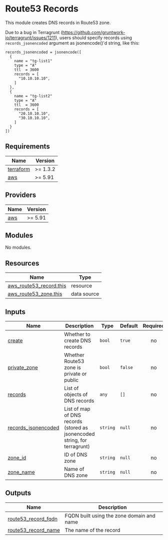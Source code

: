 # Route53 Records

This module creates DNS records in Route53 zone.

Due to a bug in Terragrunt (https://github.com/gruntwork-io/terragrunt/issues/1211), users should specify records using `records_jsonencoded` argument as jsonencode()'d string, like this:

```hcl
records_jsonencoded = jsonencode([
  {
    name = "tg-list1"
    type = "A"
    ttl  = 3600
    records = [
      "10.10.10.10",
    ]
  },
  {
    name = "tg-list2"
    type = "A"
    ttl  = 3600
    records = [
      "20.10.10.10",
      "30.10.10.10",
    ]
  }
])
```

<!-- BEGIN_TF_DOCS -->
## Requirements

| Name | Version |
|------|---------|
| <a name="requirement_terraform"></a> [terraform](#requirement\_terraform) | >= 1.3.2 |
| <a name="requirement_aws"></a> [aws](#requirement\_aws) | >= 5.91 |

## Providers

| Name | Version |
|------|---------|
| <a name="provider_aws"></a> [aws](#provider\_aws) | >= 5.91 |

## Modules

No modules.

## Resources

| Name | Type |
|------|------|
| [aws_route53_record.this](https://registry.terraform.io/providers/hashicorp/aws/latest/docs/resources/route53_record) | resource |
| [aws_route53_zone.this](https://registry.terraform.io/providers/hashicorp/aws/latest/docs/data-sources/route53_zone) | data source |

## Inputs

| Name | Description | Type | Default | Required |
|------|-------------|------|---------|:--------:|
| <a name="input_create"></a> [create](#input\_create) | Whether to create DNS records | `bool` | `true` | no |
| <a name="input_private_zone"></a> [private\_zone](#input\_private\_zone) | Whether Route53 zone is private or public | `bool` | `false` | no |
| <a name="input_records"></a> [records](#input\_records) | List of objects of DNS records | `any` | `[]` | no |
| <a name="input_records_jsonencoded"></a> [records\_jsonencoded](#input\_records\_jsonencoded) | List of map of DNS records (stored as jsonencoded string, for terragrunt) | `string` | `null` | no |
| <a name="input_zone_id"></a> [zone\_id](#input\_zone\_id) | ID of DNS zone | `string` | `null` | no |
| <a name="input_zone_name"></a> [zone\_name](#input\_zone\_name) | Name of DNS zone | `string` | `null` | no |

## Outputs

| Name | Description |
|------|-------------|
| <a name="output_route53_record_fqdn"></a> [route53\_record\_fqdn](#output\_route53\_record\_fqdn) | FQDN built using the zone domain and name |
| <a name="output_route53_record_name"></a> [route53\_record\_name](#output\_route53\_record\_name) | The name of the record |
<!-- END_TF_DOCS -->
